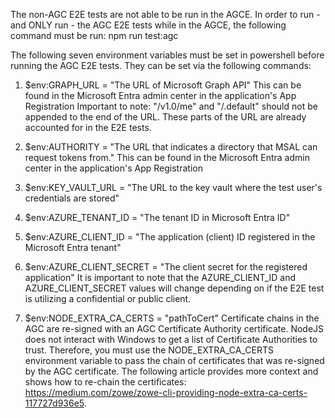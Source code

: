 The non-AGC E2E tests are not able to be run in the AGCE. In order to run - and ONLY run - the AGC E2E tests while in the AGCE, the following command must be run: npm run test:agc

The following seven environment variables must be set in powershell before running the AGC E2E tests. They can be set via the following commands:

1. $env:GRAPH_URL = "The URL of Microsoft Graph API"
   This can be found in the Microsoft Entra admin center in the application's App Registration
   Important to note: "/v1.0/me" and "/.default" should not be appended to the end of the URL.
   These parts of the URL are already accounted for in the E2E tests.

2. $env:AUTHORITY = "The URL that indicates a directory that MSAL can request tokens from."
   This can be found in the Microsoft Entra admin center in the application's App Registration

3. $env:KEY_VAULT_URL = "The URL to the key vault where the test user's credentials are stored"

4. $env:AZURE_TENANT_ID = "The tenant ID in Microsoft Entra ID"

5. $env:AZURE_CLIENT_ID = "The application (client) ID registered in the Microsoft Entra tenant"

6. $env:AZURE_CLIENT_SECRET = "The client secret for the registered application"
   It is important to note that the AZURE_CLIENT_ID and AZURE_CLIENT_SECRET values will change depending on if the E2E test is utilizing a confidential or public client.

7. $env:NODE_EXTRA_CA_CERTS = "pathToCert"
   Certificate chains in the AGC are re-signed with an AGC Certificate Authority certificate. NodeJS does not interact with Windows to get a list of Certificate Authorities to trust. Therefore, you must use the NODE_EXTRA_CA_CERTS environment variable to pass the chain of certificates that was re-signed by the AGC certificate.
   The following article provides more context and shows how to re-chain the certificates: https://medium.com/zowe/zowe-cli-providing-node-extra-ca-certs-117727d936e5.
